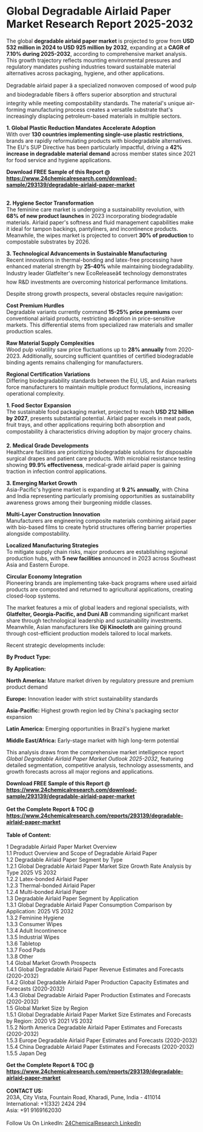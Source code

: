 <h1>Global Degradable Airlaid Paper Market Research Report 2025-2032</h1><p>The global <strong>degradable airlaid paper market</strong> is projected to grow from <strong>USD 532 million in 2024 to USD 925 million by 2032</strong>, expanding at a <strong>CAGR of 7.10% during 2025-2032</strong>, according to comprehensive market analysis. This growth trajectory reflects mounting environmental pressures and regulatory mandates pushing industries toward sustainable material alternatives across packaging, hygiene, and other applications.</p><p>Degradable airlaid paper â a specialized nonwoven composed of wood pulp and biodegradable fibers â offers superior absorption and structural integrity while meeting compostability standards. The material's unique air-forming manufacturing process creates a versatile substrate that's increasingly displacing petroleum-based materials in multiple sectors.</p><p><strong>1. Global Plastic Reduction Mandates Accelerate Adoption</strong><br>
With over <strong>130 countries implementing single-use plastic restrictions</strong>, brands are rapidly reformulating products with biodegradable alternatives. The EU's SUP Directive has been particularly impactful, driving a <strong>42% increase in degradable material demand</strong> across member states since 2021 for food service and hygiene applications.</p><div><b>Download FREE Sample of this Report @ 
            <a href="https://www.24chemicalresearch.com/download-sample/293139/degradable-airlaid-paper-market">
            https://www.24chemicalresearch.com/download-sample/293139/degradable-airlaid-paper-market</a></b></div><br><p><strong>2. Hygiene Sector Transformation</strong><br>
The feminine care market is undergoing a sustainability revolution, with <strong>68% of new product launches</strong> in 2023 incorporating biodegradable materials. Airlaid paper's softness and fluid management capabilities make it ideal for tampon backings, pantyliners, and incontinence products. Meanwhile, the wipes market is projected to convert <strong>30% of production</strong> to compostable substrates by 2026.</p><p><strong>3. Technological Advancements in Sustainable Manufacturing</strong><br>
Recent innovations in thermal-bonding and latex-free processing have enhanced material strength by <strong>25-40%</strong> while maintaining biodegradability. Industry leader Glatfelter's new EcoReleaseâ¢ technology demonstrates how R&amp;D investments are overcoming historical performance limitations.</p><p>Despite strong growth prospects, several obstacles require navigation:</p><p><strong>Cost Premium Hurdles</strong><br>
	Degradable variants currently command <strong>15-25% price premiums</strong> over conventional airlaid products, restricting adoption in price-sensitive markets. This differential stems from specialized raw materials and smaller production scales.</p><p><strong>Raw Material Supply Complexities</strong><br>
	Wood pulp volatility saw price fluctuations up to <strong>28% annually</strong> from 2020-2023. Additionally, sourcing sufficient quantities of certified biodegradable binding agents remains challenging for manufacturers.</p><p><strong>Regional Certification Variations</strong><br>
	Differing biodegradability standards between the EU, US, and Asian markets force manufacturers to maintain multiple product formulations, increasing operational complexity.</p><p><strong>1. Food Sector Expansion</strong><br>
The sustainable food packaging market, projected to reach <strong>USD 212 billion by 2027</strong>, presents substantial potential. Airlaid paper excels in meat pads, fruit trays, and other applications requiring both absorption and compostability â characteristics driving adoption by major grocery chains.</p><p><strong>2. Medical Grade Developments</strong><br>
Healthcare facilities are prioritizing biodegradable solutions for disposable surgical drapes and patient care products. With microbial resistance testing showing <strong>99.9% effectiveness</strong>, medical-grade airlaid paper is gaining traction in infection control applications.</p><p><strong>3. Emerging Market Growth</strong><br>
Asia-Pacific's hygiene market is expanding at <strong>9.2% annually</strong>, with China and India representing particularly promising opportunities as sustainability awareness grows among their burgeoning middle classes.</p><p><strong>Multi-Layer Construction Innovation</strong><br>
	Manufacturers are engineering composite materials combining airlaid paper with bio-based films to create hybrid structures offering barrier properties alongside compostability.</p><p><strong>Localized Manufacturing Strategies</strong><br>
	To mitigate supply chain risks, major producers are establishing regional production hubs, with <strong>5 new facilities</strong> announced in 2023 across Southeast Asia and Eastern Europe.</p><p><strong>Circular Economy Integration</strong><br>
	Pioneering brands are implementing take-back programs where used airlaid products are composted and returned to agricultural applications, creating closed-loop systems.</p><p>The market features a mix of global leaders and regional specialists, with <strong>Glatfelter, Georgia-Pacific, and Duni AB</strong> commanding significant market share through technological leadership and sustainability investments. Meanwhile, Asian manufacturers like <strong>Oji Kinocloth</strong> are gaining ground through cost-efficient production models tailored to local markets.</p><p>Recent strategic developments include:</p><p><strong>By Product Type:</strong></p><p><strong>By Application:</strong></p><p><strong>North America:</strong> Mature market driven by regulatory pressure and premium product demand</p><p><strong>Europe:</strong> Innovation leader with strict sustainability standards</p><p><strong>Asia-Pacific:</strong> Highest growth region led by China's packaging sector expansion</p><p><strong>Latin America:</strong> Emerging opportunities in Brazil's hygiene market</p><p><strong>Middle East/Africa:</strong> Early-stage market with high long-term potential</p><p>This analysis draws from the comprehensive market intelligence report <em>Global Degradable Airlaid Paper Market Outlook 2025-2032</em>, featuring detailed segmentation, competitive analysis, technology assessments, and growth forecasts across all major regions and applications.</p><div><b>Download FREE Sample of this Report @ 
            <a href="https://www.24chemicalresearch.com/download-sample/293139/degradable-airlaid-paper-market">
            https://www.24chemicalresearch.com/download-sample/293139/degradable-airlaid-paper-market</a></b></div><br><div><b>Get the Complete Report & TOC @ 
            <a href="https://www.24chemicalresearch.com/reports/293139/degradable-airlaid-paper-market">
            https://www.24chemicalresearch.com/reports/293139/degradable-airlaid-paper-market</a></b></div><br>
            <b>Table of Content:</b><p>1 Degradable Airlaid Paper Market Overview<br />
    1.1 Product Overview and Scope of Degradable Airlaid Paper<br />
    1.2 Degradable Airlaid Paper Segment by Type<br />
        1.2.1 Global Degradable Airlaid Paper Market Size Growth Rate Analysis by Type 2025 VS 2032<br />
        1.2.2 Latex-bonded Airlaid Paper<br />
        1.2.3 Thermal-bonded Airlaid Paper<br />
        1.2.4 Multi-bonded Airlaid Paper<br />
    1.3 Degradable Airlaid Paper Segment by Application<br />
        1.3.1 Global Degradable Airlaid Paper Consumption Comparison by Application: 2025 VS 2032<br />
        1.3.2 Feminine Hygiene<br />
        1.3.3 Consumer Wipes<br />
        1.3.4 Adult Incontinence<br />
        1.3.5 Industrial Wipes<br />
        1.3.6 Tabletop<br />
        1.3.7 Food Pads<br />
        1.3.8 Other<br />
    1.4 Global Market Growth Prospects<br />
        1.4.1 Global Degradable Airlaid Paper Revenue Estimates and Forecasts (2020-2032)<br />
        1.4.2 Global Degradable Airlaid Paper Production Capacity Estimates and Forecasts (2020-2032)<br />
        1.4.3 Global Degradable Airlaid Paper Production Estimates and Forecasts (2020-2032)<br />
    1.5 Global Market Size by Region<br />
        1.5.1 Global Degradable Airlaid Paper Market Size Estimates and Forecasts by Region: 2020 VS 2021 VS 2032<br />
        1.5.2 North America Degradable Airlaid Paper Estimates and Forecasts (2020-2032)<br />
        1.5.3 Europe Degradable Airlaid Paper Estimates and Forecasts (2020-2032)<br />
        1.5.4 China Degradable Airlaid Paper Estimates and Forecasts (2020-2032)<br />
        1.5.5 Japan Deg</p><div><b>Get the Complete Report & TOC @ 
            <a href="https://www.24chemicalresearch.com/reports/293139/degradable-airlaid-paper-market">
            https://www.24chemicalresearch.com/reports/293139/degradable-airlaid-paper-market</a></b></div><br><b>CONTACT US:</b><br>
            203A, City Vista, Fountain Road, Kharadi, Pune, India - 411014<br>
            International: +1(332) 2424 294<br>
            Asia: +91 9169162030 <br><br>
            Follow Us On LinkedIn: <a href="https://www.linkedin.com/company/24chemicalresearch/">24ChemicalResearch LinkedIn</a>